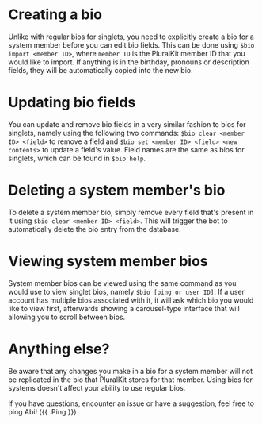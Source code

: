 # Creating a bio

Unlike with regular bios for singlets, you need to explicitly create a bio for a system member before you can edit bio fields. This can be done using `$bio import <member ID>`, where `member ID` is the PluralKit member ID that you would like to import. If anything is in the birthday, pronouns or description fields, they will be automatically copied into the new bio.

# Updating bio fields

You can update and remove bio fields in a very similar fashion to bios for singlets, namely using the following two commands: `$bio clear <member ID> <field>` to remove a field and `$bio set <member ID> <field> <new contents>` to update a field's value. Field names are the same as bios for singlets, which can be found in `$bio help`.

# Deleting a system member's bio

To delete a system member bio, simply remove every field that's present in it using `$bio clear <member ID> <field>`. This will trigger the bot to automatically delete the bio entry from the database.

# Viewing system member bios

System member bios can be viewed using the same command as you would use to view singlet bios, namely `$bio [ping or user ID]`. If a user account has multiple bios associated with it, it will ask which bio you would like to view first, afterwards showing a carousel-type interface that will allowing you to scroll between bios.

# Anything else?

Be aware that any changes you make in a bio for a system member will not be replicated in the bio that PluralKit stores for that member. Using bios for systems doesn't affect your ability to use regular bios.

If you have questions, encounter an issue or have a suggestion, feel free to ping Abi! ({{ .Ping }})